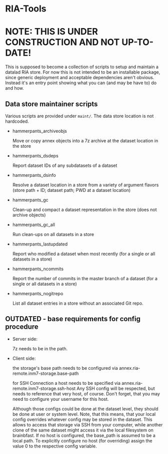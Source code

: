 # RIA-Tools

# NOTE: THIS IS UNDER CONSTRUCTION AND NOT UP-TO-DATE!

This is supposed to become a collection of scripts to setup and maintain a
datalad RIA store. For now this is not intended to be an installable package,
since generic deployment and acceptable dependencies aren't obvious. Instead
it's an entry point showing what you can (and may be have to) do and how.


## Data store maintainer scripts

Various scripts are provided under `maint/`. The data store location is not hardcoded.

   - hammerpants_archiveobjs

     Move or copy annex objects into a 7z archive at the dataset location in the store

   - hammerpants_dsdeps

     Report dataset IDs of any subdatasets of a dataset

   - hammerpants_dsinfo

     Resolve a dataset location in a store from a variety of argument flavors (store path + ID; dataset path; PWD at a dataset location)

   - hammerpants_gc

     Clean-up and compact a dataset representation in the store (does not archive objects)

   - hammerpants_gc_all

     Run clean-ups on all datasets in a store

   - hammerpants_lastupdated

     Report who modified a dataset when most recently (for a single or all datasets in a store)

   - hammerpants_ncommits

     Report the number of commits in the master branch of a dataset (for a single or all datasets in a store)

   - hammerpants_nogitrepo

     List all dataset entries in a store without an associated Git repo.
     
     
## OUTDATED - base requirements for config procedure


- Server side:

    7z needs to be in the path.


- Client side:

    the storage's base path needs to be configured via
    annex.ria-remote.inm7-storage.base-path

    for SSH Connection a host needs to be specified via
annex.ria-remote.inm7-storage.ssh-host Any SSH config will be respected,
but needs to reference that very host, of course. Don't forget, that you may
need to configure your username for this host.

    Although those configs could be done at the dataset level, they should be
done at user or system level.  Note, that this means, that your local config
overrides whatever config may be stored in the dataset. This allows to access
that storage via SSH from your computer, while another clone of the same
dataset might access it via the local filesystem on brainbfast.  If no host is
configured, the base_path is assumed to be a local path. To explicitly
configure no host (for overriding) assign the value 0 to the respective config
variable.

